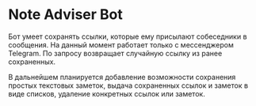 # Note Adviser Bot

Бот умеет сохранять ссылки, которые ему присылают собеседники в сообщения.
На данный момент работает только с мессенджером Telegram.
По запросу возвращает случайную ссылку из ранее сохраненных.

В дальнейшем планируется добавление возможности сохранения простых текстовых
заметок, выдача сохраненных ссылок и заметок в виде списков, удаление конкретных
ссылок или заметок.
